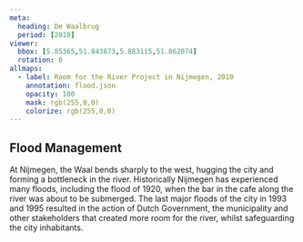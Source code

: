 ```yaml
---
meta:
  heading: De Waalbrug
  period: [2010]
viewer:
  bbox: [5.85365,51.843873,5.883115,51.862074]
  rotation: 0
allmaps:
  - label: Room for the River Project in Nijmegen, 2010
    annotation: flood.json
    opacity: 100
    mask: rgb(255,0,0)
    colorize: rgb(255,0,0)
---
```


## Flood Management 

At Nijmegen, the Waal bends sharply to the west, hugging the city and forming a bottleneck in the river. Historically Nijmegen has experienced many floods, including the flood of 1920, when the bar in the cafe along the river was about to be submerged. The last major floods of the city in 1993 and 1995 resulted in the action of Dutch Government, the municipality and other stakeholders that created more room for the river, whilst safeguarding the city inhabitants.
